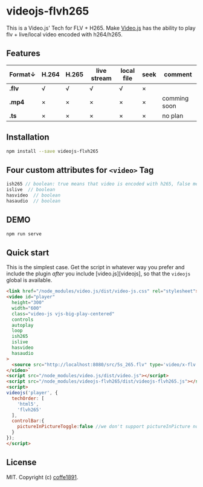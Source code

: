 # videojs-flvh265

This is a Video.js&#39; Tech for FLV + H265.
Make [Video.js](http://videojs.com/) has the ability to play flv + live/local video encoded with h264/h265.

## Features
Format↓  | H.264 | H.265 | live stream | local file | seek | comment
---------|-------|-------|-------------|------------|------|-------------
**.flv** | √     | √     | √           | √          | ×    |
**.mp4** | ×     | ×     | ×           | ×          | ×    | comming soon
**.ts**  | ×     | ×     | ×           | ×          | ×    | no plan

## Installation

```sh
npm install --save videojs-flvh265
```

## Four custom attributes for `<video>` Tag
```JavaScript
ish265 // boolean: true means that video is encoded with h265, false means h264.
islive  // boolean
hasvideo  // boolean
hasaudio  // boolean
```

## DEMO

```sh
npm run serve
```

## Quick start

This is the simplest case. Get the script in whatever way you prefer and include the plugin _after_ you include [video.js][videojs], so that the `videojs` global is available.

```html
<link href="/node_modules/video.js/dist/video-js.css" rel="stylesheet">
<video id="player" 
  height="300" 
  width="600" 
  class="video-js vjs-big-play-centered"
  controls
  autoplay
  loop
  ish265
  islive
  hasvideo
  hasaudio
>
  <source src="http://localhost:8080/src/5s_265.flv" type='video/x-flv'/>
</video>`
<script src="/node_modules/video.js/dist/video.js"></script>
<script src="/node_modules/videojs-flvh265/dist/videojs-flvh265.js"></script>
<script>
videojs('player', {
  techOrder: [
    'html5',
    'flvh265'
  ],
  controlBar:{
    pictureInPictureToggle:false //we don't support pictureInPicture now
  }
});
</script>
```


## License

MIT. Copyright (c) [coffe1891](https://github.com/coffe1891).
